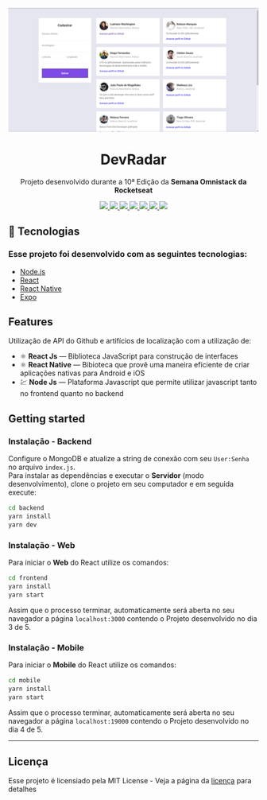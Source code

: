 <img src="./assets/tela.png" align="center"></img>
<h1 align="center">DevRadar</h1>
<p align="center">Projeto desenvolvido durante a 10ª Edição da <strong>Semana Omnistack da Rocketseat</strong></p>

<p align="center">
  <a aria-label="Versão do Node" href="https://github.com/nodejs/node/blob/master/doc/changelogs/CHANGELOG_V12.md#12.14.1">
    <img src="https://img.shields.io/badge/node.js@lts-12.14.1-informational?logo=Node.JS"></img>
</a>
  <a aria-label="Versão do React" href="https://github.com/facebook/react/blob/master/CHANGELOG.md#16120-november-14-2019">
    <img src="https://img.shields.io/badge/react-16.12.0-informational?logo=react"></img>
  </a>
    <a aria-label="Versão do Expo" href="https://www.npmjs.com/package/expo-cli/v/3.11.5">
    <img src="https://img.shields.io/badge/expo--CLI-3.11.5-informational?logo=expo"></img>
  </a>
    <a aria-label="Completo" href="https://rocketseat.com.br/week-10/aulas#4">
    <img src="https://img.shields.io/badge/OmniStack-done-green?logo=data:image/png;base64,iVBORw0KGgoAAAANSUhEUgAAABAAAAAQCAMAAAAoLQ9TAAAALVBMVEVHcExxWsF0XMJzXMJxWcFsUsD///9jRrzY0u6Xh9Gsn9n39fyMecy0qd2bjNJWBT0WAAAABHRSTlMA2Do606wF2QAAAGlJREFUGJVdj1cWwCAIBLEsRU3uf9xobDH8+GZwUYi8i6ucJwrxKE+7D0G9Q4vlYqtmCSjndr4CgCgzlyFgfKfKCVO0LrPKjmiqMxGXkJwNnXskqWG+1oSM+BSwD8f29YLNjvx/OQrn+g99oQSoNmt3PgAAAABJRU5ErkJggg=="></img>
  </a>
  <a aria-label="Desafios" href="DESAFIOS.md">
  	<img src="https://img.shields.io/badge/desafios-OK-green"></img>
  </a>
  
  <a aria-label="Repo Size" href="README.md">
  	<img src="https://img.shields.io/github/repo-size/LeoGHz/DevRadar.svg"></img>
  </a>

   <a aria-label="License" href="LICENSE.md">
  	<img src="https://img.shields.io/badge/license-MIT-brightgreen"></img>
  </a>

## :rocket: Tecnologias

### Esse projeto foi desenvolvido com as seguintes tecnologias:

* [Node.js](https://nodejs.org/en/)
* [React](https://reactjs.org)
* [React Native](https://facebook.github.io/react-native/)
* [Expo](https://expo.io/)

## Features
Utilização de API do Github e artifícios de localização com a utilização de:

- ⚛️ **React Js** — Biblioteca JavaScript para construção de interfaces
- ⚛️ **React Native** — Bibioteca que provê uma maneira eficiente de criar aplicações nativas para Android e iOS
- 💹 **Node Js** — Plataforma Javascript que permite utilizar javascript tanto no frontend quanto no backend



## Getting started

### Instalação - Backend
Configure o MongoDB e atualize a string de conexão com seu `User:Senha` no arquivo `index.js`.  
Para instalar as dependências e executar o **Servidor** (modo desenvolvimento), clone o projeto em seu computador e em seguida execute:
```bash
cd backend
yarn install
yarn dev
```

### Instalação - Web
Para iniciar o **Web** do React utilize os comandos:
```bash
cd frontend
yarn install
yarn start
```
Assim que o processo terminar, automaticamente será aberta no seu navegador a página `localhost:3000` contendo o Projeto desenvolvido no dia 3 de 5.  

### Instalação - Mobile
Para iniciar o **Mobile** do React utilize os comandos:
```bash
cd mobile
yarn install
yarn start
```
Assim que o processo terminar, automaticamente será aberta no seu navegador a página `localhost:19000` contendo o Projeto desenvolvido no dia 4 de 5.  

---
## Licença
Esse projeto é licensiado pela MIT License - Veja a página da [licença](https://opensource.org/licenses/MIT) para detalhes